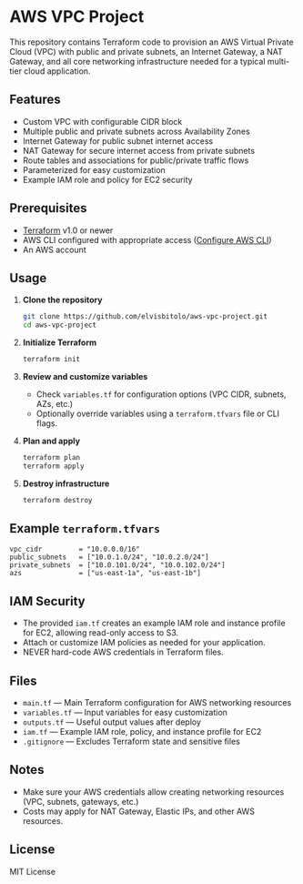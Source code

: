 # AWS VPC Project

This repository contains Terraform code to provision an AWS Virtual Private Cloud (VPC) with public and private subnets, an Internet Gateway, a NAT Gateway, and all core networking infrastructure needed for a typical multi-tier cloud application.

## Features

- Custom VPC with configurable CIDR block
- Multiple public and private subnets across Availability Zones
- Internet Gateway for public subnet internet access
- NAT Gateway for secure internet access from private subnets
- Route tables and associations for public/private traffic flows
- Parameterized for easy customization
- Example IAM role and policy for EC2 security

## Prerequisites

- [Terraform](https://www.terraform.io/downloads.html) v1.0 or newer
- AWS CLI configured with appropriate access ([Configure AWS CLI](https://docs.aws.amazon.com/cli/latest/userguide/cli-chap-configure.html))
- An AWS account

## Usage

1. **Clone the repository**
   ```bash
   git clone https://github.com/elvisbitolo/aws-vpc-project.git
   cd aws-vpc-project
   ```

2. **Initialize Terraform**
   ```bash
   terraform init
   ```

3. **Review and customize variables**
   - Check `variables.tf` for configuration options (VPC CIDR, subnets, AZs, etc.)
   - Optionally override variables using a `terraform.tfvars` file or CLI flags.

4. **Plan and apply**
   ```bash
   terraform plan
   terraform apply
   ```

5. **Destroy infrastructure**
   ```bash
   terraform destroy
   ```

## Example `terraform.tfvars`

```hcl
vpc_cidr         = "10.0.0.0/16"
public_subnets   = ["10.0.1.0/24", "10.0.2.0/24"]
private_subnets  = ["10.0.101.0/24", "10.0.102.0/24"]
azs              = ["us-east-1a", "us-east-1b"]
```

## IAM Security

- The provided `iam.tf` creates an example IAM role and instance profile for EC2, allowing read-only access to S3.
- Attach or customize IAM policies as needed for your application.
- NEVER hard-code AWS credentials in Terraform files.

## Files

- `main.tf` — Main Terraform configuration for AWS networking resources
- `variables.tf` — Input variables for easy customization
- `outputs.tf` — Useful output values after deploy
- `iam.tf` — Example IAM role, policy, and instance profile for EC2
- `.gitignore` — Excludes Terraform state and sensitive files

## Notes

- Make sure your AWS credentials allow creating networking resources (VPC, subnets, gateways, etc.)
- Costs may apply for NAT Gateway, Elastic IPs, and other AWS resources.

## License

MIT License
